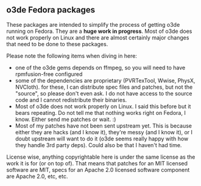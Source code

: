 ## o3de Fedora packages

These packages are intended to simplify the process of getting o3de running on Fedora.
They are a **huge work in progress**. Most of o3de does not work properly on Linux and there are almost certainly major changes that need to be done to these packages.

Please note the following items when diving in here:

- one of the o3de gems depends on ffmpeg, so you will need to have rpmfusion-free configured
- some of the dependencies are proprietary (PVRTexTool, Wwise, PhysX, NVCloth). for these, I can distribute spec files and patches, but not the "source", so please don't even ask. I do not have access to the source code and I cannot redistribute their binaries.
- Most of o3de does not work properly on Linux. I said this before but it bears repeating. Do not tell me that nothing works right on Fedora, I know. Either send me patches or wait. :)
- Most of my patches have not been sent upstream yet. This is because either they are hacks (and I know it), they're messy (and I know it), or I doubt upstream will want to do it (o3de seems really happy with how they handle 3rd party deps). Could also be that I haven't had time.

License wise, anything copyrightable here is under the same license as the work it is for (or on top of). That means that patches for an MIT licensed software are MIT, specs for an Apache 2.0 licensed software component are Apache 2.0, etc, etc.
